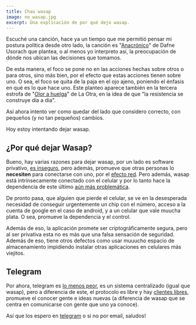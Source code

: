 ```yaml
---
title: Chau wasap
image: no_wasap.jpg
excerpt: Una explicación de por qué dejo wasap.
---
```


Escuché una canción, hace ya un tiempo que me permitió pensar mi postura
política desde otro lado, la canción es "[Anacrónico][1]" de Dafne Usorach que
plantea, o al menos yo interpreto así, la preocupación de dónde nos ubican las
decisiones que tomamos.

De esta manera, el foco se pone no en las acciones hechas sobre otros o para
otros, sino más bien, por el efecto que estas acciones tienen sobre uno. O sea,
el foco se quita de la paja en el ojo ajeno, poniendo el énfasis en qué es lo
que hace uno. Este planteo aparece también en la tercera estrofa de "[Olor a
huelga][3]" de La Otra, en la idea de que "la resistencia se construye día a
día".

Así ahora intento ver como quedar del lado que considero correcto, con pequeños
(y no tan pequeños) cambios.

Hoy estoy intentando dejar wasap.

## ¿Por qué dejar Wasap? ##

Bueno, hay varias razones para dejar wasap, por un lado es software privativo,
[es inseguro][4], pero además, promueve que otras personas lo **necesiten**
para conectarse con uno, por el [efecto red][5]. Pero además, wasap está
intrínsecamente conectado con el celular y por lo tanto hace la dependencia de
este último [aún más problemática][6].

De pronto pasa, que alguien que pierde el celular, se ve en la desesperada
necesidad de conseguir urgentemente un chip con el número, acceso a la cuenta
de google en el caso de android, y a un celular que vale muucha plata. O sea,
promueve la dependencia y el control.

Además de eso, la aplicación promete ser criptográficamente segura, pero al ser
privativa esta no es más que una falsa sensación de seguridad. Además de eso,
tiene otros defectos como usar muuucho espacio de almacenamiento impidiendo
instalar otras aplicaciones en celulares más viejitos.

## Telegram ##

Por ahora, telegram es [lo menos peor][7], es un sistema centralizado (igual que
wasap), pero a diferencia de este, el protocolo es libre y hay [clientes
libres][8], promueve el conocer gente e ideas nuevas (a diferencia de wasap que
se centra en comunicarse con gente que uno ya conoce).

Así que los espero en [telegram][9] o si no por email, saludos!

 [1]: https://www.youtube.com/watch?v=53jzq0dBOw8
 [2]: https://dafne-usorach.blogspot.com/
 [3]: https://www.musica.com/letras.asp?letra=2260534
 [4]: https://es.wikipedia.org/wiki/WhatsApp#Cuestiones_de_seguridad
 [5]: https://es.wikipedia.org/wiki/Efecto_de_red
 [6]: https://es.wikipedia.org/wiki/Nomofobia
 [7]: https://secushare.org/comparison
 [8]: https://f-droid.org/packages/org.telegram.messenger/
 [9]: https://t.me/eloyesp
